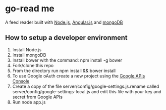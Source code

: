 go-read me
========

A feed reader built with [Node.js](http://nodejs.org/), [Angular.js](http://angularjs.org/) and [mongoDB](http://www.mongodb.org/)

How to setup a developer environment
-------

1. Install Node.js
2. Install mongoDB
3. Install bower with the command: npm install -g bower
3. Fork/clone this repo
4. From the directory run npm install && bower install
5. To use Google oAuth create a new project using the [Google APIs Console](https://code.google.com/apis/console/)
6. Create a copy of the file server/config/google-settings.js.rename called server/config/google-settings-local.js and edit this file with your key and secret from Google APIs
7. Run node app.js
